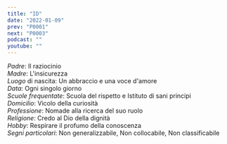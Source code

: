```yaml
---
title: "ID"
date: "2022-01-09"
prev: "P0001"
next: "P0003"
podcast: ""
youtube: ""
---
```


*Padre*: Il raziocinio  
*Madre*: L'insicurezza    
*Luogo* di nascita: Un abbraccio e una voce d'amore  
*Data*: Ogni singolo giorno  
*Scuole frequentate*: Scuola del rispetto e Istituto di sani principi  
*Domicilio*: Vicolo della curiosità  
*Professione*: Nomade alla ricerca del suo ruolo  
*Religione*: Credo al Dio della dignità  
*Hobby*: Respirare il profumo della conoscenza  
*Segni particolari*: Non generalizzabile, Non collocabile, Non classificabile